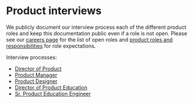 # Product interviews

We publicly document our interview process each of the different product roles and keep this documentation public even if a role is not open. Please see our [careers page](https://boards.greenhouse.io/sourcegraph91) for the list of open roles and [product roles and responsibilities](../index.md) for role expectations.

Interview processes:

- [Director of Product](./director_product/index.md)
- [Product Manager](./product_manager/index.md)
- [Product Designer](./product_designer/index.md)
- [Director of Product Education](./director_product_education/index.md)
- [Sr. Product Education Engineer](./product_education_engineer/index.md)
